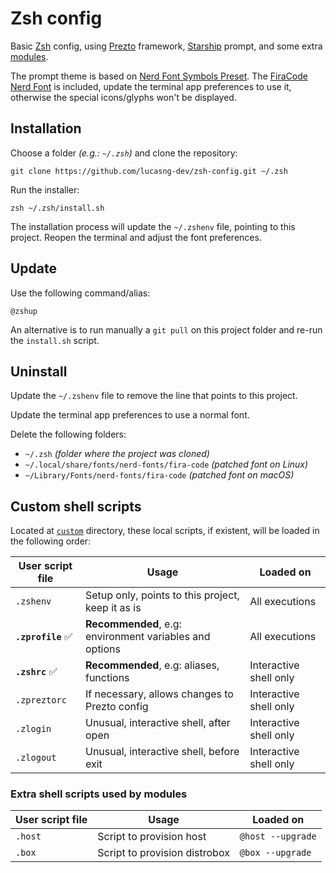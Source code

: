 # Zsh config

Basic [Zsh](https://www.zsh.org/) config, using [Prezto](https://github.com/sorin-ionescu/prezto) framework, [Starship](https://starship.rs/) prompt, and some extra [modules](lib/modules).

The prompt theme is based on [Nerd Font Symbols Preset](https://starship.rs/presets/nerd-font.html). The [FiraCode Nerd Font](https://github.com/ryanoasis/nerd-fonts/tree/master/patched-fonts/FiraCode) is included, update the terminal app preferences to use it, otherwise the special icons/glyphs won't be displayed.

## Installation

Choose a folder _(e.g.: `~/.zsh`)_ and clone the repository:

```shell
git clone https://github.com/lucasng-dev/zsh-config.git ~/.zsh
```

Run the installer:

```shell
zsh ~/.zsh/install.sh
```

The installation process will update the `~/.zshenv` file, pointing to this project. Reopen the terminal and adjust the font preferences.

## Update

Use the following command/alias:

```shell
@zshup
```

An alternative is to run manually a `git pull` on this project folder and re-run the `install.sh` script.

## Uninstall

Update the `~/.zshenv` file to remove the line that points to this project.

Update the terminal app preferences to use a normal font.

Delete the following folders:

- `~/.zsh` _(folder where the project was cloned)_
- `~/.local/share/fonts/nerd-fonts/fira-code` _(patched font on Linux)_
- `~/Library/Fonts/nerd-fonts/fira-code` _(patched font on macOS)_

## Custom shell scripts

Located at [`custom`](custom) directory, these local scripts, if existent, will be loaded in the following order:

| User script file   | Usage                                                   | Loaded on              |
| ------------------ | ------------------------------------------------------- | ---------------------- |
| `.zshenv`          | Setup only, points to this project, keep it as is       | All executions         |
| **`.zprofile`** ✅ | **Recommended**, e.g: environment variables and options | All executions         |
| **`.zshrc`** ✅    | **Recommended**, e.g: aliases, functions                | Interactive shell only |
| `.zpreztorc`       | If necessary, allows changes to Prezto config           | Interactive shell only |
| `.zlogin`          | Unusual, interactive shell, after open                  | Interactive shell only |
| `.zlogout`         | Unusual, interactive shell, before exit                 | Interactive shell only |

### Extra shell scripts used by modules

| User script file | Usage                         | Loaded on         |
| ---------------- | ----------------------------- | ----------------- |
| `.host`          | Script to provision host      | `@host --upgrade` |
| `.box`           | Script to provision distrobox | `@box --upgrade`  |
